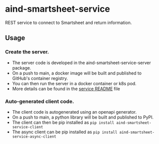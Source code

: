 # aind-smartsheet-service
REST service to connect to Smartsheet and return information.

## Usage

### Create the server.

- The server code is developed in the aind-smartsheet-service-server package.
- On a push to main, a docker image will be built and published to GitHub's container registry.
- You can then run the server in a docker container or k8s pod.
- More details can be found in the [service README](aind-smartsheet-service-server/README.md) file

### Auto-generated client code.

- The client code is autogenerated using an openapi generator.
- On a push to main, a python library will be built and published to PyPI.
- The client can then be pip installed as `pip install aind-smartsheet-service-client`
- The async client can be pip installed as `pip install aind-smartsheet-service-async-client`
